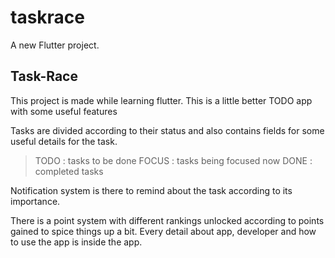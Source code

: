 # taskrace

A new Flutter project.

## Task-Race

This project is made while learning flutter. This is a little better TODO app with some useful features

Tasks are divided according to their status and also contains fields for some useful details for the task.
> TODO : tasks to be done
> FOCUS : tasks being focused now
> DONE : completed tasks

Notification system is there to remind about the task according to its importance.

There is a point system with different rankings unlocked according to points gained to spice things up a bit.
Every detail about app, developer and how to use the app is inside the app.
